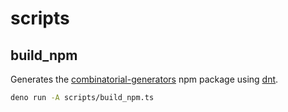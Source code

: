 # scripts

## build_npm

Generates the
[combinatorial-generators](https://www.npmjs.com/package/combinatorial-generators)
npm package using [dnt](https://deno.land/x/dnt).

```bash
deno run -A scripts/build_npm.ts
```
